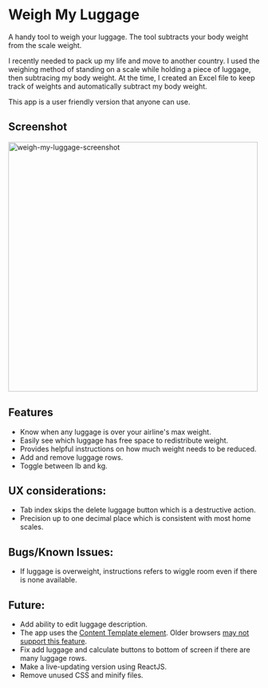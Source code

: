 # Weigh My Luggage
A handy tool to weigh your luggage. The tool subtracts your body weight from the scale weight.

I recently needed to pack up my life and move to another country.  I used the weighing method of standing on a scale while holding a piece of luggage, then subtracing my body weight. At the time, I created an Excel file to keep track of weights and automatically subtract my body weight.

This app is a user friendly version that anyone can use.

## Screenshot
<img width="500" alt="weigh-my-luggage-screenshot" src="https://user-images.githubusercontent.com/1920793/221288867-84db99ad-2c73-44a8-90c8-577827541e50.png">

## Features
- Know when any luggage is over your airline's max weight.
- Easily see which luggage has free space to redistribute weight.
- Provides helpful instructions on how much weight needs to be reduced.
- Add and remove luggage rows.
- Toggle between lb and kg.

## UX considerations:
- Tab index skips the delete luggage button which is a destructive action.
-	Precision up to one decimal place which is consistent with most home scales.

## Bugs/Known Issues:
- If luggage is overweight, instructions refers to wiggle room even if there is none available.

## Future:
- Add ability to edit luggage description.
- The app uses the [Content Template element](https://developer.mozilla.org/en-US/docs/Web/HTML/Element/template). Older browsers [may not support this feature](https://caniuse.com/template). 
- Fix add luggage and calculate buttons to bottom of screen if there are many luggage rows.
- Make a live-updating version using ReactJS.
- Remove unused CSS and minify files.

